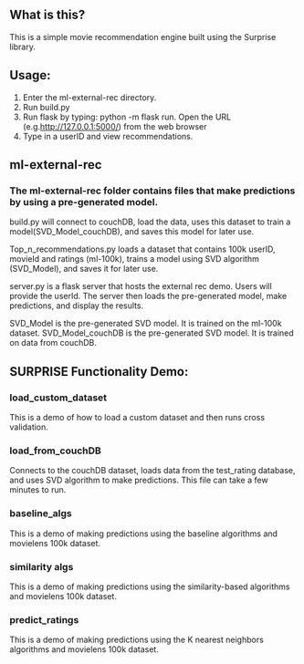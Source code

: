 ## What is this?
This is a simple movie recommendation engine built using the Surprise library.

## Usage:
1. Enter the ml-external-rec directory. 
2. Run build.py
3. Run flask by typing: python -m flask run. Open the URL (e.g.http://127.0.0.1:5000/) from the web browser
4. Type in a userID and view recommendations.

## ml-external-rec
### The ml-external-rec folder contains files that make predictions by using a pre-generated model.

build.py will connect to couchDB, load the data, uses this dataset to train a model(SVD_Model_couchDB), and saves this model for later use.

Top_n_recommendations.py loads a dataset that contains 100k userID, movieId and ratings (ml-100k), trains a model using SVD algorithm (SVD_Model), and saves it for later use.

server.py is a flask server that hosts the external rec demo.
Users will provide the userId. The server then loads the pre-generated model, make predictions, and display the results.

SVD_Model is the pre-generated SVD model. It is trained on the ml-100k dataset.
SVD_Model_couchDB is the pre-generated SVD model. It is trained on data from couchDB.


## SURPRISE Functionality Demo:
### load_custom_dataset
This is a demo of how to load a custom dataset and then runs cross validation.

### load_from_couchDB
Connects to the couchDB dataset, loads data from the test_rating database, and uses SVD algorithm to make predictions.
This file can take a few minutes to run.

### baseline_algs
This is a demo of making predictions using the baseline algorithms and movielens 100k dataset.

### similarity algs
This is a demo of making predictions using the similarity-based algorithms and movielens 100k dataset.

### predict_ratings
This is a demo of making predictions using the K nearest neighbors algorithms and movielens 100k dataset.
